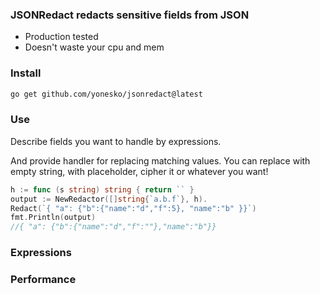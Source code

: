 ### JSONRedact redacts sensitive fields from JSON

* Production tested
* Doesn't waste your cpu and mem

### Install

```bash
go get github.com/yonesko/jsonredact@latest
```

### Use

Describe fields you want to handle by expressions.

And provide handler for replacing matching values.
You can replace with empty string, with placeholder, cipher it or whatever you want!

```go
h := func (s string) string { return `` }
output := NewRedactor([]string{`a.b.f`}, h).
Redact(`{ "a": {"b":{"name":"d","f":5}, "name":"b" }}`)
fmt.Println(output)
//{ "a": {"b":{"name":"d","f":""},"name":"b"}}
```

### Expressions

### Performance